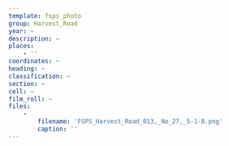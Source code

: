 ```yaml
---
template: fsps_photo
group: Harvest_Road
year: ~
description: ~
places:
    - ''
coordinates: ~
heading: ~
classification: ~
section: ~
cell: ~
film_roll: ~
files:
    -
        filename: 'FSPS_Harvest_Road_013,_No_27,_5-1-B.png'
        caption: ''
---
```

